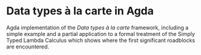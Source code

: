 # Data types à la carte in Agda

Agda implementation of the _Data types à la carte_ framework, including a simple example and a
partial application to a formal treatment of the Simply Typed Lambda Calculus which shows
where the first significant roadblocks are encountered.
